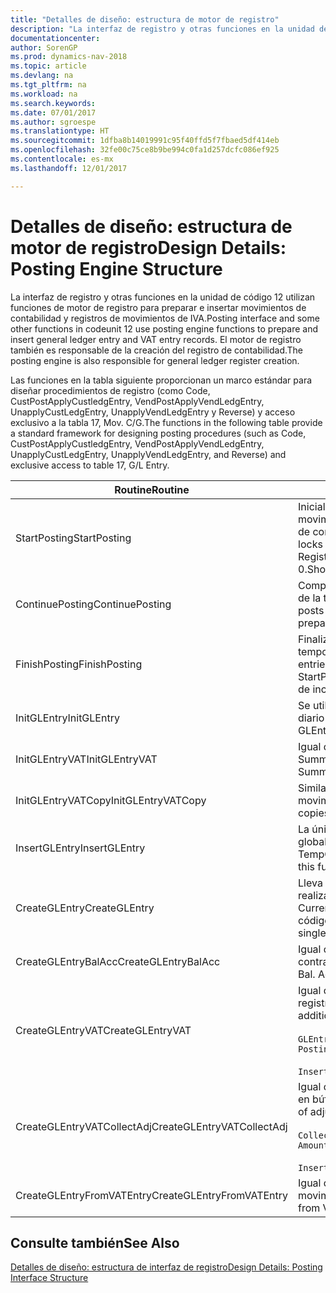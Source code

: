 ```yaml
---
title: "Detalles de diseño: estructura de motor de registro"
description: "La interfaz de registro y otras funciones en la unidad de código 12 utilizan funciones de motor de registro para preparar e insertar movimientos de contabilidad y registros de movimientos de IVA. El motor de registro también es responsable de la creación del registro de contabilidad."
documentationcenter: 
author: SorenGP
ms.prod: dynamics-nav-2018
ms.topic: article
ms.devlang: na
ms.tgt_pltfrm: na
ms.workload: na
ms.search.keywords: 
ms.date: 07/01/2017
ms.author: sgroespe
ms.translationtype: HT
ms.sourcegitcommit: 1dfba8b14019991c95f40ffd5f7fbaed5df414eb
ms.openlocfilehash: 32fe00c75ce8b9be994c0fa1d257dcfc086ef925
ms.contentlocale: es-mx
ms.lasthandoff: 12/01/2017

---
```

# <a name="design-details-posting-engine-structure"></a><span data-ttu-id="0653c-104">Detalles de diseño: estructura de motor de registro</span><span class="sxs-lookup"><span data-stu-id="0653c-104">Design Details: Posting Engine Structure</span></span>
<span data-ttu-id="0653c-105">La interfaz de registro y otras funciones en la unidad de código 12 utilizan funciones de motor de registro para preparar e insertar movimientos de contabilidad y registros de movimientos de IVA.</span><span class="sxs-lookup"><span data-stu-id="0653c-105">Posting interface and some other functions in codeunit 12 use posting engine functions to prepare and insert general ledger entry and VAT entry records.</span></span> <span data-ttu-id="0653c-106">El motor de registro también es responsable de la creación del registro de contabilidad.</span><span class="sxs-lookup"><span data-stu-id="0653c-106">The posting engine is also responsible for general ledger register creation.</span></span>  
  
 <span data-ttu-id="0653c-107">Las funciones en la tabla siguiente proporcionan un marco estándar para diseñar procedimientos de registro (como Code, CustPostApplyCustledgEntry, VendPostApplyVendLedgEntry, UnapplyCustLedgEntry, UnapplyVendLedgEntry y Reverse) y acceso exclusivo a la tabla 17, Mov. C/G.</span><span class="sxs-lookup"><span data-stu-id="0653c-107">The functions in the following table provide a standard framework for designing posting procedures (such as Code, CustPostApplyCustledgEntry, VendPostApplyVendLedgEntry, UnapplyCustLedgEntry, UnapplyVendLedgEntry, and Reverse) and exclusive access to table 17, G/L Entry.</span></span>  
  
|<span data-ttu-id="0653c-108">Routine</span><span class="sxs-lookup"><span data-stu-id="0653c-108">Routine</span></span>|<span data-ttu-id="0653c-109">Descripción</span><span class="sxs-lookup"><span data-stu-id="0653c-109">Description</span></span>|  
|-------------|---------------------------------------|  
|<span data-ttu-id="0653c-110">StartPosting</span><span class="sxs-lookup"><span data-stu-id="0653c-110">StartPosting</span></span>|<span data-ttu-id="0653c-111">Inicializa el búfer de registro TempGLEntryBuf, bloquea las tablas de movimientos de contabilidad y de IVA e inicializa el periodo contable, el registro de contabilidad y el tipo de cambio.</span><span class="sxs-lookup"><span data-stu-id="0653c-111">Initializes posting buffer TempGLEntryBuf, locks G/L Entry and VAT Entry tables, and initializes Accounting Period, G/L Register, and Exchange Rate.</span></span> <span data-ttu-id="0653c-112">Si se le llama solo una vez, NextEntryNo es 0.</span><span class="sxs-lookup"><span data-stu-id="0653c-112">Should be called only once, then NextEntryNo is 0.</span></span>|  
|<span data-ttu-id="0653c-113">ContinuePosting</span><span class="sxs-lookup"><span data-stu-id="0653c-113">ContinuePosting</span></span>|<span data-ttu-id="0653c-114">Comprueba y registra el IVA no realizado para el incremento NextTransactionNo de la transacción anterior y prepara el registro de la línea siguiente.</span><span class="sxs-lookup"><span data-stu-id="0653c-114">Checks and posts unrealized VAT for previous transaction increment NextTransactionNo and prepares post of next line.</span></span>|  
|<span data-ttu-id="0653c-115">FinishPosting</span><span class="sxs-lookup"><span data-stu-id="0653c-115">FinishPosting</span></span>|<span data-ttu-id="0653c-116">Finaliza el registro insertando los movimientos de contabilidad desde el búfer temporal a la tabla de la base de datos.</span><span class="sxs-lookup"><span data-stu-id="0653c-116">Completes posting by inserting G/L entries from temporary buffer into database table.</span></span> <span data-ttu-id="0653c-117">Se utiliza siempre con StartPosting.</span><span class="sxs-lookup"><span data-stu-id="0653c-117">Always used together with StartPosting.</span></span> <span data-ttu-id="0653c-118">Comprueba la presencia de inconsistencias.</span><span class="sxs-lookup"><span data-stu-id="0653c-118">Checks for inconsistencies.</span></span>|  
|<span data-ttu-id="0653c-119">InitGLEntry</span><span class="sxs-lookup"><span data-stu-id="0653c-119">InitGLEntry</span></span>|<span data-ttu-id="0653c-120">Se utiliza para inicializar un nuevo movimiento de contabilidad para la línea de diario general.</span><span class="sxs-lookup"><span data-stu-id="0653c-120">Used to initialize new G/L entry for Gen. Jnl Line.</span></span> <span data-ttu-id="0653c-121">Devuelve GLEntry como parámetro.</span><span class="sxs-lookup"><span data-stu-id="0653c-121">Returns GLEntry as parameter.</span></span>|  
|<span data-ttu-id="0653c-122">InitGLEntryVAT</span><span class="sxs-lookup"><span data-stu-id="0653c-122">InitGLEntryVAT</span></span>|<span data-ttu-id="0653c-123">Igual que InitGLEntry, pero también asigna Cta. contrapartida y SummarizeVAT.</span><span class="sxs-lookup"><span data-stu-id="0653c-123">Same as InitGLEntry, but also assigns Bal. Account No. and SummarizeVAT.</span></span>|  
|<span data-ttu-id="0653c-124">InitGLEntryVATCopy</span><span class="sxs-lookup"><span data-stu-id="0653c-124">InitGLEntryVATCopy</span></span>|<span data-ttu-id="0653c-125">Similar a InitGLEntryVAT, pero también copia datos de grupos de registro desde movimientos de IVA antes de SummarizeVAT.</span><span class="sxs-lookup"><span data-stu-id="0653c-125">Similar to InitGLEntryVAT, but also copies posting groups data from VAT Entry before SummarizeVAT.</span></span>|  
|<span data-ttu-id="0653c-126">InsertGLEntry</span><span class="sxs-lookup"><span data-stu-id="0653c-126">InsertGLEntry</span></span>|<span data-ttu-id="0653c-127">La única función que inserta el movimiento de contabilidad general en la tabla global TempGLEntryBuf.</span><span class="sxs-lookup"><span data-stu-id="0653c-127">The only function that inserts G/L entry into global TempGLEntryBuf table.</span></span> <span data-ttu-id="0653c-128">Utilice siempre esta función para insertar.</span><span class="sxs-lookup"><span data-stu-id="0653c-128">Always use this function for insert.</span></span>|  
|<span data-ttu-id="0653c-129">CreateGLEntry</span><span class="sxs-lookup"><span data-stu-id="0653c-129">CreateGLEntry</span></span>|<span data-ttu-id="0653c-130">Lleva a cabo una acción InitGLEntry, asigna un importe adicional de divisa y realiza una acción InsertGLEntry.</span><span class="sxs-lookup"><span data-stu-id="0653c-130">Performs an InitGLEntry, assigns Additional Currency Amount, and then performs InsertGLEntry.</span></span> <span data-ttu-id="0653c-131">Reemplaza varias líneas de código con una sola llamada a función.</span><span class="sxs-lookup"><span data-stu-id="0653c-131">Replaces several lines of code with a single function call.</span></span>|  
|<span data-ttu-id="0653c-132">CreateGLEntryBalAcc</span><span class="sxs-lookup"><span data-stu-id="0653c-132">CreateGLEntryBalAcc</span></span>|<span data-ttu-id="0653c-133">Igual que CreateGLEntry, pero también asigna Tipo contrapartida y Cta. contrapartida.</span><span class="sxs-lookup"><span data-stu-id="0653c-133">Same as CreateGLEntry, but also assigns Bal. Account Type and Bal. Account No.</span></span>|  
|<span data-ttu-id="0653c-134">CreateGLEntryVAT</span><span class="sxs-lookup"><span data-stu-id="0653c-134">CreateGLEntryVAT</span></span>|<span data-ttu-id="0653c-135">Igual que CreateGLEntry, pero con procesamiento adicional para grupos de registro y guardado en búfer temporal de IVA:</span><span class="sxs-lookup"><span data-stu-id="0653c-135">Same as CreateGLEntry, but with additional processing for posting groups and saving to temporary VAT buffer:</span></span><br /><br /> `GLEntry.CopyPostingGroupsFromDtldCVBuf(DtldCVLedgEntryBuf,GenJnlLine."Gen. Posting Type");`<br /><br /> `InsertVATEntriesFromTemp(DtldCVLedgEntryBuf,GLEntry);`|  
|<span data-ttu-id="0653c-136">CreateGLEntryVATCollectAdj</span><span class="sxs-lookup"><span data-stu-id="0653c-136">CreateGLEntryVATCollectAdj</span></span>|<span data-ttu-id="0653c-137">Igual que CreateGLEntry, pero con recopilación adicional de ajustes y guardado en búfer temporal de IVA:</span><span class="sxs-lookup"><span data-stu-id="0653c-137">Same as CreateGLEntry, but with additional collection of adjustments and saving to temporary VAT buffer:</span></span><br /><br /> `CollectAdjustment(AdjAmount,GLEntry.Amount,GLEntry."Additional-Currency Amount",OriginalDateSet);`<br /><br /> `InsertVATEntriesFromTemp(DtldCVLedgEntryBuf,GLEntry);`|  
|<span data-ttu-id="0653c-138">CreateGLEntryFromVATEntry</span><span class="sxs-lookup"><span data-stu-id="0653c-138">CreateGLEntryFromVATEntry</span></span>|<span data-ttu-id="0653c-139">Igual que CreateGLEntry, pero también copia grupos de registro desde movimientos de IVA.</span><span class="sxs-lookup"><span data-stu-id="0653c-139">Same as CreateGLEntry, but also copies posting groups from VAT entry.</span></span>|  
  
## <a name="see-also"></a><span data-ttu-id="0653c-140">Consulte también</span><span class="sxs-lookup"><span data-stu-id="0653c-140">See Also</span></span>  
 [<span data-ttu-id="0653c-141">Detalles de diseño: estructura de interfaz de registro</span><span class="sxs-lookup"><span data-stu-id="0653c-141">Design Details: Posting Interface Structure</span></span>](design-details-posting-interface-structure.md)
